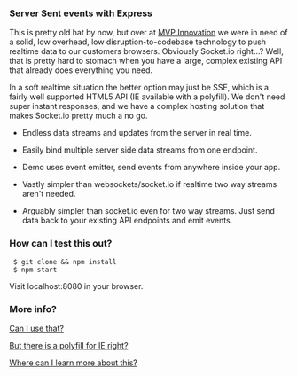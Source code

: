 ### Server Sent events with Express 

This is pretty old hat by now, but over at [MVP Innovation](http://mvp-innovation.com/) we were in need of a solid, low overhead, low disruption-to-codebase technology to push realtime data to our customers browsers. Obviously Socket.io right...? Well, that is pretty hard to stomach when you have a large, complex existing API that already does everything you need. 

In a soft realtime situation the better option may just be SSE, which is a fairly well supported HTML5 API (IE available with a polyfill). We don't need super instant responses, and we have a complex hosting solution that makes Socket.io pretty much a no go.  

* Endless data streams and updates from the server in real time.

* Easily bind multiple server side data streams from one endpoint.

* Demo uses event emitter, send events from anywhere inside your app.

* Vastly simpler than websockets/socket.io if realtime two way streams aren't needed.

* Arguably simpler than socket.io even for two way streams. Just send data back to your existing API endpoints and emit events.

### How can I test this out?

``` shell
 $ git clone && npm install
 $ npm start
```
Visit localhost:8080 in your browser.

### More info?
 
[Can I use that?](http://caniuse.com/#search=eventsource)

[But there is a polyfill for IE right?](https://github.com/Yaffle/EventSource/)

[Where can I learn more about this?](https://developer.mozilla.org/en-US/docs/Server-sent_events/Using_server-sent_events)